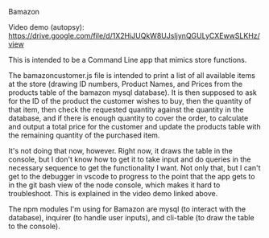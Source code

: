 Bamazon

Video demo (autopsy):
https://drive.google.com/file/d/1X2HiJUQkW8UJsIjynQGULyCXEwwSLKHz/view

This is intended to be a Command Line app that mimics store functions.

The bamazoncustomer.js file is intended to print a list of all available
items at the store (drawing ID numbers, Product Names, and Prices from
the products table of the bamazon mysql database).  It is then supposed
to ask for the ID of the product the customer wishes to buy, then the
quantity of that item, then check the requested quantity against the
quantity in the database, and if there is enough quantity to cover the
order, to calculate and output a total price for the customer and update
the products table with the remaining quantity of the purchased item.

It's not doing that now, however.  Right now, it draws the table in the 
console, but I don't know how to get it to take input and do queries in 
the necessary sequence to get the functionality I want.  Not only that,
but I can't get to the debugger in vscode to progress to the point that
the app gets to in the git bash view of the node console, which makes it
hard to troubleshoot.  This is explained in the video demo linked above.

The npm modules I'm using for Bamazon are mysql (to interact with the database),
inquirer (to handle user inputs), and cli-table (to draw the table to the 
console).